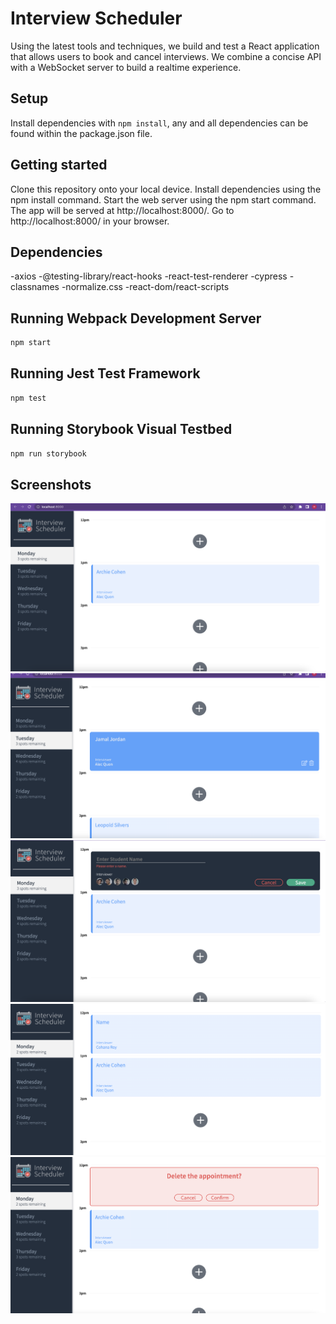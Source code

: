 # Interview Scheduler

Using the latest tools and techniques, we build and test a React application that allows users to book and cancel interviews. We combine a concise API with a WebSocket server to build a realtime experience.

## Setup

Install dependencies with `npm install`, any and all dependencies can be found within the package.json file.

## Getting started

Clone this repository onto your local device.
Install dependencies using the npm install command.
Start the web server using the npm start command. The app will be served at http://localhost:8000/.
Go to http://localhost:8000/ in your browser.

## Dependencies

-axios
-@testing-library/react-hooks
-react-test-renderer
-cypress
-classnames
-normalize.css
-react-dom/react-scripts


## Running Webpack Development Server

```sh
npm start
```

## Running Jest Test Framework

```sh
npm test
```

## Running Storybook Visual Testbed

```sh
npm run storybook
```
## Screenshots

!["Screenshot of Monday selected"](https://github.com/bhinder97/scheduler/blob/master/docs/Monday%20selected.png?raw=true)
!["Screenshot of Tuesday selected"](https://github.com/bhinder97/scheduler/blob/master/docs/Tuesday%20selected.png?raw=true)
!["Screenshot of error"](https://github.com/bhinder97/scheduler/blob/master/docs/Error.png?raw=true)
!["Screenshot of new name added"](https://github.com/bhinder97/scheduler/blob/master/docs/New%20name%20added.png?raw=true)
!["Screenshot of deletion confirmation"](https://github.com/bhinder97/scheduler/blob/master/docs/Delete%20confirmation.png?raw=true)
